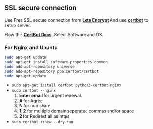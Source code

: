 ## SSL secure connection

Use Free SSL secure connection from **[Lets Encrypt](https://letsencrypt.org/)**
And use **[certbot](https://certbot.eff.org/instructions)** to setup server.

Flow this **[CertBot Docs](https://certbot.eff.org/instructions)**.
Select Software and OS.

### For Nginx and Ubuntu

```bash
sudo apt-get update
sudo apt-get install software-properties-common
sudo add-apt-repository universe
sudo add-apt-repository ppa:certbot/certbot
sudo apt-get update
```

- `sudo apt-get install certbot python3-certbot-nginx`
- `sudo certbot --nginx`
    1. **Enter email** for urgent renewal.
    2. **A** for Agree
    3. **N** for non share
    4. **1, 2** for multiple domain seperated commas and/or space
    5. **2** for Redirect all as https
- `sudo certbot renew --dry-run`
